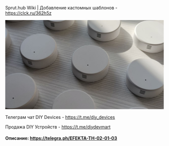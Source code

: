 Sprut.hub Wiki | Добавление кастомных шаблонов - https://clck.ru/362h5z

![EFEKTA ZBSA-TH v1](https://raw.githubusercontent.com/smartboxchannel/EFEKTA-ZBSA-TH-v1/main/Images/1.jpg) 

Телеграм чат DIY Devices - https://t.me/diy_devices

Продажа DIY Устройств - https://t.me/diydevmart

#### Описание: https://telegra.ph/EFEKTA-TH-02-01-03
